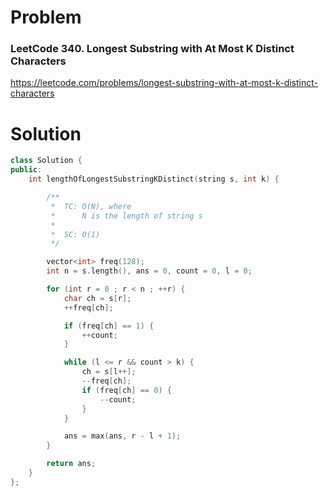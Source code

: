 
# Problem
### LeetCode 340. Longest Substring with At Most K Distinct Characters
https://leetcode.com/problems/longest-substring-with-at-most-k-distinct-characters

# Solution
```c++
class Solution {
public:
    int lengthOfLongestSubstringKDistinct(string s, int k) {

        /**
         *  TC: O(N), where
         *      N is the length of string s
         *
         *  SC: O(1)
         */

        vector<int> freq(128);
        int n = s.length(), ans = 0, count = 0, l = 0;

        for (int r = 0 ; r < n ; ++r) {
            char ch = s[r];
            ++freq[ch];

            if (freq[ch] == 1) {
                ++count;
            }

            while (l <= r && count > k) {
                ch = s[l++];
                --freq[ch];
                if (freq[ch] == 0) {
                    --count;
                }
            }

            ans = max(ans, r - l + 1);
        }

        return ans;
    }
};
```